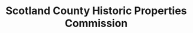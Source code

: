 ---
layout: repo
title: "Scotland County Historic Properties Commission"
id: 5053
permalink: repos/5053/
---